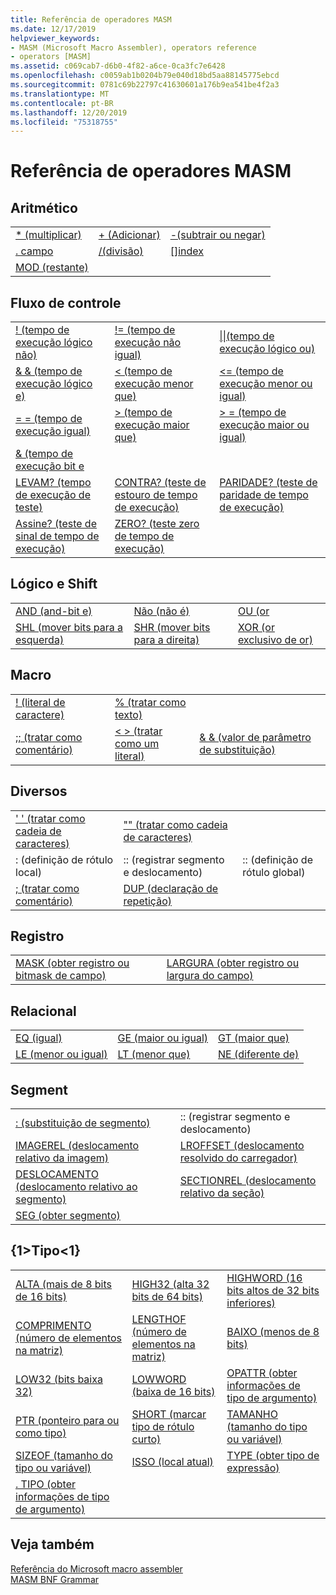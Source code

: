```yaml
---
title: Referência de operadores MASM
ms.date: 12/17/2019
helpviewer_keywords:
- MASM (Microsoft Macro Assembler), operators reference
- operators [MASM]
ms.assetid: c069cab7-d6b0-4f82-a6ce-0ca3fc7e6428
ms.openlocfilehash: c0059ab1b0204b79e040d18bd5aa88145775ebcd
ms.sourcegitcommit: 0781c69b22797c41630601a176b9ea541be4f2a3
ms.translationtype: MT
ms.contentlocale: pt-BR
ms.lasthandoff: 12/20/2019
ms.locfileid: "75318755"
---
```

# <a name="masm-operators-reference"></a>Referência de operadores MASM

## <a name="arithmetic"></a>Aritmético

||||
|-|-|-|
|[* (multiplicar)](operator-multiply.md)|[+ (Adicionar)](operator-add.md)|[-(subtrair ou negar)](operator-subtract-2.md)|
|[. campo](operator-dot.md)|[/(divisão)](operator-subtract-1.md)|[&#91;&#93;index](operator-brackets.md)|
|[MOD (restante)](operator-mod.md)|||

## <a name="control-flow"></a>Fluxo de controle

||||
|-|-|-|
|[\! (tempo de execução lógico não)](operator-logical-not-masm-run-time.md)|[\!= (tempo de execução não igual)](operator-not-equal-masm.md)|[&#124;&#124;(tempo de execução lógico ou)](operator-logical-or.md)|
|[& & (tempo de execução lógico e)](operator-logical-and-masm-run-time.md)|[< (tempo de execução menor que)](operator-less-than-masm-run-time.md)|[\<= (tempo de execução menor ou igual)](operator-less-or-equal-masm-run-time.md)|
|[= = (tempo de execução igual)](operator-equal-masm-run-time.md)|[> (tempo de execução maior que)](operator-greater-than-masm-run-time.md)|[> = (tempo de execução maior ou igual)](operator-greater-or-equal-masm-run-time.md)|
|[& (tempo de execução bit e](operator-bitwise-and.md)|||
|[LEVAM? (tempo de execução de teste)](operator-carry-q.md)|[CONTRA? (teste de estouro de tempo de execução)](operator-overflow-q.md)|[PARIDADE? (teste de paridade de tempo de execução)](operator-parity-q.md)|
|[Assine? (teste de sinal de tempo de execução)](operator-sign-q.md)|[ZERO? (teste zero de tempo de execução)](operator-zero-q.md)||

## <a name="logical-and-shift"></a>Lógico e Shift

||||
|-|-|-|
|[AND (and-bit e)](operator-and.md)|[Não (não é)](operator-not.md)|[OU (or](operator-or.md)|
|[SHL (mover bits para a esquerda)](operator-shl.md)|[SHR (mover bits para a direita)](operator-shr.md)|[XOR (or exclusivo de or)](operator-xor.md)|

## <a name="macro"></a>Macro

||||
|-|-|-|
|[\! (literal de caractere)](operator-logical-not-masm.md)|[% (tratar como texto)](operator-percent.md)||
|[;; (tratar como comentário)](operator-semicolons.md)|[&lt; &gt; (tratar como um literal)](operator-literal.md)|[& & (valor de parâmetro de substituição)](operator-logical-and-masm.md)|

## <a name="miscellaneous"></a>Diversos

||||
|-|-|-|
|[' ' (tratar como cadeia de caracteres)](operator-single-quote.md)|["" (tratar como cadeia de caracteres)](operator-double-quote.md)||
|: (definição de rótulo local)|:: (registrar segmento e deslocamento)|:: (definição de rótulo global)|
|[; (tratar como comentário)](operator-semicolon.md)|[DUP (declaração de repetição)](operator-dup.md)||

## <a name="record"></a>Registro

|||
|-|-|
|[MASK (obter registro ou bitmask de campo)](operator-mask.md)|[LARGURA (obter registro ou largura do campo)](operator-width.md)|

## <a name="relational"></a>Relacional

||||
|-|-|-|
|[EQ (igual)](operator-eq.md)|[GE (maior ou igual)](operator-ge.md)|[GT (maior que)](operator-gt.md)|
|[LE (menor ou igual)](operator-le.md)|[LT (menor que)](operator-lt.md)|[NE (diferente de)](operator-ne.md)|

## <a name="segment"></a>Segment

|||
|-|-|
|[: (substituição de segmento)](operator-colon.md)|:: (registrar segmento e deslocamento)|
|[IMAGEREL (deslocamento relativo da imagem)](operator-imagerel.md)|[LROFFSET (deslocamento resolvido do carregador)](operator-lroffset.md)|
|[DESLOCAMENTO (deslocamento relativo ao segmento)](operator-offset.md)|[SECTIONREL (deslocamento relativo da seção)](operator-sectionrel.md)|
|[SEG (obter segmento)](operator-seg.md)||

## <a name="type"></a>{1&gt;Tipo&lt;1}

||||
|-|-|-|
|[ALTA (mais de 8 bits de 16 bits)](operator-high.md)|[HIGH32 (alta 32 bits de 64 bits)](operator-high32.md)|[HIGHWORD (16 bits altos de 32 bits inferiores)](operator-highword.md)|
|[COMPRIMENTO (número de elementos na matriz)](operator-length.md)|[LENGTHOF (número de elementos na matriz)](operator-lengthof.md)|[BAIXO (menos de 8 bits)](operator-low.md)|
|[LOW32 (bits baixa 32)](operator-low32.md)|[LOWWORD (baixa de 16 bits)](operator-lowword.md)|[OPATTR (obter informações de tipo de argumento)](operator-opattr.md)|
|[PTR (ponteiro para ou como tipo)](operator-ptr.md)|[SHORT (marcar tipo de rótulo curto)](operator-short.md)|[TAMANHO (tamanho do tipo ou variável)](operator-size.md)|
|[SIZEOF (tamanho do tipo ou variável)](operator-sizeof.md)|[ISSO (local atual)](operator-this.md)|[TYPE (obter tipo de expressão)](operator-type.md)|
|[. TIPO (obter informações de tipo de argumento)](operator-dot-type.md)|||

## <a name="see-also"></a>Veja também

[Referência do Microsoft macro assembler](microsoft-macro-assembler-reference.md)\
[MASM BNF Grammar](masm-bnf-grammar.md)
